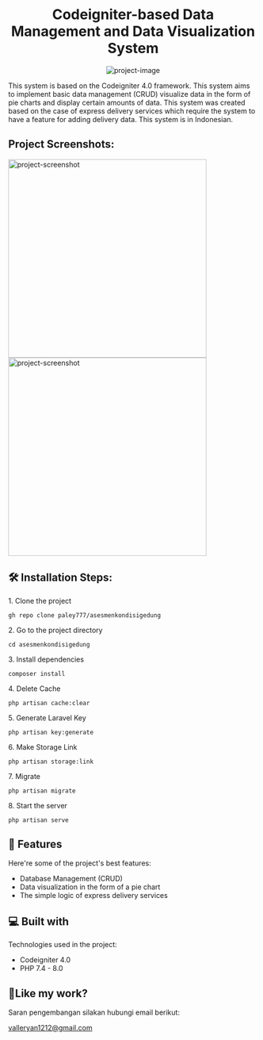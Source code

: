 <h1 align="center" id="title">Codeigniter-based Data Management and Data Visualization System</h1>

<p align="center"><img src="https://socialify.git.ci/paley777/kirimku/image?description=1&amp;descriptionEditable=Codeigniter-based%20Data%20Management%20and%20Data%20Visualization%20System&amp;font=Inter&amp;language=1&amp;name=1&amp;owner=1&amp;pattern=Charlie%20Brown&amp;theme=Light" alt="project-image"></p>

<p id="description">This system is based on the Codeigniter 4.0 framework. This system aims to implement basic data management (CRUD) visualize data in the form of pie charts and display certain amounts of data. This system was created based on the case of express delivery services which require the system to have a feature for adding delivery data. This system is in Indonesian.</p>

<h2>Project Screenshots:</h2>

<img src="https://i.ibb.co/w0j7yyZ/image.png" alt="project-screenshot" width="400" height="400/">

<img src="https://i.ibb.co/SBkykGT/image.png" alt="project-screenshot" width="400" height="400/">

<h2>🛠️ Installation Steps:</h2>

<p>1. Clone the project</p>

```
gh repo clone paley777/asesmenkondisigedung
```

<p>2. Go to the project directory</p>

```
cd asesmenkondisigedung
```

<p>3. Install dependencies</p>

```
composer install
```

<p>4. Delete Cache</p>

```
php artisan cache:clear
```

<p>5. Generate Laravel Key</p>

```
php artisan key:generate
```

<p>6. Make Storage Link</p>

```
php artisan storage:link
```

<p>7. Migrate</p>

```
php artisan migrate
```

<p>8. Start the server</p>

```
php artisan serve
```
  
<h2>🧐 Features</h2>

Here're some of the project's best features:

*   Database Management (CRUD)
*   Data visualization in the form of a pie chart
*   The simple logic of express delivery services

  
  
<h2>💻 Built with</h2>

Technologies used in the project:

*   Codeigniter 4.0
*   PHP 7.4 - 8.0

<h2>💖Like my work?</h2>

Saran pengembangan silakan hubungi email berikut:<p>valleryan1212@gmail.com</p>
